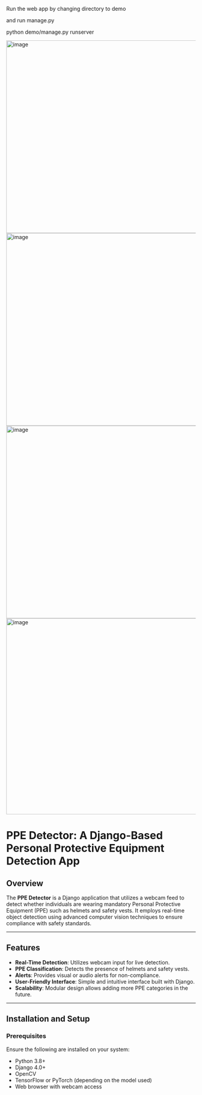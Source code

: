 Run the web app by changing directory to demo

and run manage.py

python demo/manage.py runserver

<img width="512" alt="image" src="https://github.com/user-attachments/assets/0a3a6243-90af-4bf4-9069-675735df009d" />



<img width="512" alt="image" src="https://github.com/user-attachments/assets/d4c18283-5382-436b-9855-0017f55bb661" />


<img width="512" alt="image" src="https://github.com/user-attachments/assets/261b31ac-f0e3-44a5-b7fc-ca16031b7e72" />

 

<img width="521" alt="image" src="https://github.com/user-attachments/assets/b0224905-7b0a-4c76-9d7c-bf579fdc038c" />

# PPE Detector: A Django-Based Personal Protective Equipment Detection App

## Overview
The **PPE Detector** is a Django application that utilizes a webcam feed to detect whether individuals are wearing mandatory Personal Protective Equipment (PPE) such as helmets and safety vests. It employs real-time object detection using advanced computer vision techniques to ensure compliance with safety standards.

---

## Features
- **Real-Time Detection**: Utilizes webcam input for live detection.
- **PPE Classification**: Detects the presence of helmets and safety vests.
- **Alerts**: Provides visual or audio alerts for non-compliance.
- **User-Friendly Interface**: Simple and intuitive interface built with Django.
- **Scalability**: Modular design allows adding more PPE categories in the future.

---

## Installation and Setup

### Prerequisites
Ensure the following are installed on your system:
- Python 3.8+
- Django 4.0+
- OpenCV
- TensorFlow or PyTorch (depending on the model used)
- Web browser with webcam access

 


 
